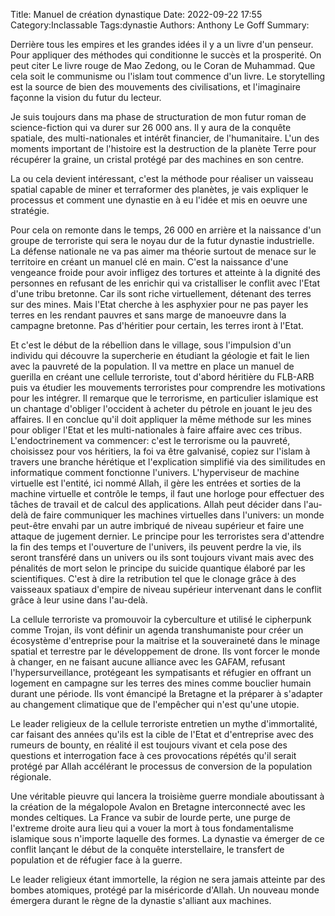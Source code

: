 Title: Manuel de création dynastique
Date: 2022-09-22 17:55
Category:Inclassable
Tags:dynastie
Authors: Anthony Le Goff
Summary:


Derrière tous les empires et les grandes idées il y a un livre d'un penseur. Pour appliquer des méthodes qui conditionne le succès et la prosperité. On peut citer Le livre rouge de Mao Zedong, ou le Coran de Muhammad. Que cela soit le communisme ou l'islam tout commence d'un livre. Le storytelling est la source de bien des mouvements des civilisations, et l'imaginaire façonne la vision du futur du lecteur.

Je suis toujours dans ma phase de structuration de mon futur roman de science-fiction qui va durer sur 26 000 ans. Il y aura de la conquête spatiale, des multi-nationales et intérêt financier, de l'humanitaire. L'un des moments important de l'histoire est la destruction de la planète Terre pour récupérer la graine, un cristal protégé par des machines en son centre.

La ou cela devient intéressant, c'est la méthode pour réaliser un vaisseau spatial capable de miner et terraformer des planètes, je vais expliquer le processus et comment une dynastie en à eu l'idée et mis en oeuvre une stratégie.

Pour cela on remonte dans le temps, 26 000 en arrière et la naissance d'un groupe de terroriste qui sera le noyau dur de la futur dynastie industrielle. La défense nationale ne va pas aimer ma théorie surtout de menace sur le territoire en créant un manuel clé en main. C'est la naissance d'une vengeance froide pour avoir infligez des tortures et atteinte à la dignité des personnes en refusant de les enrichir qui va cristalliser le conflit avec l'Etat d'une tribu bretonne. Car ils sont riche virtuellement, détenant des terres sur des mines. Mais l'Etat cherche à les asphyxier pour ne pas payer les terres en les rendant pauvres et sans marge de manoeuvre dans la campagne bretonne. Pas d'héritier pour certain, les terres iront à l'Etat.

Et c'est le début de la rébellion dans le village, sous l'impulsion d'un individu qui découvre la supercherie en étudiant la géologie et fait le lien avec la pauvreté de la population. Il va mettre en place un manuel de guerilla en créant une cellule terroriste, tout d'abord héritière du FLB-ARB puis va étudier les mouvements terroristes pour comprendre les motivations pour les intégrer. Il remarque que le terrorisme, en particulier islamique est un chantage d'obliger l'occident à acheter du pétrole en jouant le jeu des affaires. Il en conclue qu'il doit appliquer la même méthode sur les mines pour obliger l'Etat et les multi-nationales à faire affaire avec ces tribus. L'endoctrinement va commencer: c'est le terrorisme ou la pauvreté, choisissez pour vos héritiers, la foi va être galvanisé, copiez sur l'islam à travers une branche hérétique et l'explication simplifié via des similitudes en informatique comment fonctionne l'univers. L'hyperviseur de machine virtuelle est l'entité, ici nommé Allah, il gère les entrées et sorties de la machine virtuelle et contrôle le temps, il faut une horloge pour effectuer des tâches de travail et de calcul des applications. Allah peut décider dans l'au-delà de faire communiquer les machines virtuelles dans l'univers: un monde peut-être envahi par un autre imbriqué de niveau supérieur et faire une attaque de jugement dernier. Le principe pour les terroristes sera d'attendre la fin des temps et l'ouverture de l'univers, ils peuvent perdre la vie, ils seront transféré dans un univers ou ils sont toujours vivant mais avec des pénalités de mort selon le principe du suicide quantique élaboré par les scientifiques. C'est à dire la retribution tel que le clonage grâce à des vaisseaux spatiaux d'empire de niveau supérieur intervenant dans le conflit grâce à leur usine dans l'au-delà.

La cellule terroriste va promouvoir la cyberculture et utilisé le cipherpunk comme Trojan, ils vont définir un agenda transhumaniste pour créer un écosystème d'entreprise pour la maitrise et la souveraineté dans le minage spatial et terrestre par le développement de drone. Ils vont forcer le monde à changer, en ne faisant aucune alliance avec les GAFAM, refusant l'hypersurveillance, protégeant les sympatisants et réfugier en offrant un logement en campagne sur les terres des mines comme bouclier humain durant une période. Ils vont émancipé la Bretagne et la préparer à s'adapter au changement climatique que de l'empêcher qui n'est qu'une utopie. 

Le leader religieux de la cellule terroriste entretien un mythe d'immortalité, car faisant des années qu'ils est la cible de l'Etat et d'entreprise avec des rumeurs de bounty, en réalité il est toujours vivant et cela pose des questions et interrogation face à ces provocations répétés qu'il serait protégé par Allah accélérant le processus de conversion de la population régionale.

Une véritable pieuvre qui lancera la troisième guerre mondiale aboutissant à la création de la mégalopole Avalon en Bretagne interconnecté avec les mondes celtiques. La France va subir de lourde perte, une purge de l'extreme droite aura lieu qui a vouer la mort à tous fondamentalisme islamique sous n'importe laquelle des formes. La dynastie va émerger de ce conflit lançant le début de la conquête interstellaire, le transfert de population et de réfugier face à la guerre.

Le leader religieux étant immortelle, la région ne sera jamais atteinte par des bombes atomiques, protégé par la miséricorde d'Allah. Un nouveau monde émergera durant le règne de la dynastie s'alliant aux machines.